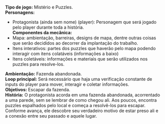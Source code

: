 **Tipo de jogo:** Mistério e Puzzles. <br>
**Personagens:**
- Protagonista (ainda sem nome) (player): Personagem que será jogado pelo player
durante toda a história. <br>
**Componentes da mecânica:**
- Mapa: ambientação, barreiras, designs de mapa, dentre outras coisas que serão
decididos ao decorrer da implantação do trabalho.<br>
- Itens interativos: partes dos puzzles que haverão pelo mapa podendo interagir com
itens colatáveis (informações a baixo) <br>
- Itens coletáveis: informações e materiais que serão utilizados nos puzzles para
resolve-los. <br>


**Ambientação:** Fazenda abandonada.<br>
**Loop principal:** Será necessário que haja uma verificação constante de inputs do player para
mover, interagir e coletar informações.<br>
**Objetivos:** Escapar da fazenda. <br>
**História:**
O protagonista acorda em uma fazenda abandonada, acorrentado a uma parede, sem se lembrar
de como chegou ali. Aos poucos, encontra puzzles espalhados pelo local e começa a resolvê-los
para escapar. Conforme avança, ele descobre seu verdadeiro motivo de estar preso ali e a conexão
entre seu passado e aquele lugar.
